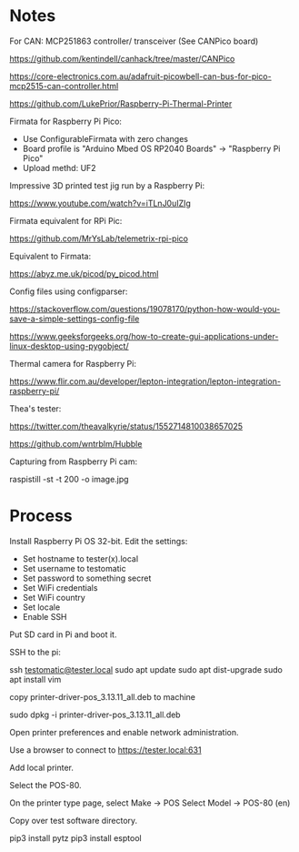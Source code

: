 Notes
=====


For CAN:
MCP251863 controller/ transceiver
(See CANPico board)

https://github.com/kentindell/canhack/tree/master/CANPico

https://core-electronics.com.au/adafruit-picowbell-can-bus-for-pico-mcp2515-can-controller.html


https://github.com/LukePrior/Raspberry-Pi-Thermal-Printer




Firmata for Raspberry Pi Pico:

 * Use ConfigurableFirmata with zero changes
 * Board profile is "Arduino Mbed OS RP2040 Boards" -> "Raspberry Pi Pico"
 * Upload methd: UF2


Impressive 3D printed test jig run by a Raspberry Pi:

https://www.youtube.com/watch?v=iTLnJ0uIZIg


Firmata equivalent for RPi Pic:

https://github.com/MrYsLab/telemetrix-rpi-pico

Equivalent to Firmata:

https://abyz.me.uk/picod/py_picod.html



Config files using configparser:

https://stackoverflow.com/questions/19078170/python-how-would-you-save-a-simple-settings-config-file


https://www.geeksforgeeks.org/how-to-create-gui-applications-under-linux-desktop-using-pygobject/

Thermal camera for Raspberry Pi:

https://www.flir.com.au/developer/lepton-integration/lepton-integration-raspberry-pi/

Thea's tester:

https://twitter.com/theavalkyrie/status/1552714810038657025

https://github.com/wntrblm/Hubble

Capturing from Raspberry Pi cam:

raspistill -st -t 200 -o image.jpg




Process
=======

Install Raspberry Pi OS 32-bit. Edit the settings:

* Set hostname to tester(x).local
* Set username to testomatic
* Set password to something secret
* Set WiFi credentials
* Set WiFi country
* Set locale
* Enable SSH

Put SD card in Pi and boot it.

SSH to the pi:

ssh testomatic@tester.local
sudo apt update
sudo apt dist-upgrade
sudo apt install vim

copy printer-driver-pos_3.13.11_all.deb to machine

sudo dpkg -i printer-driver-pos_3.13.11_all.deb

Open printer preferences and enable network administration.

Use a browser to connect to https://tester.local:631

Add local printer.

Select the POS-80.

On the printer type page, select Make -> POS
Select Model -> POS-80 (en)


Copy over test software directory.

pip3 install pytz
pip3 install esptool
